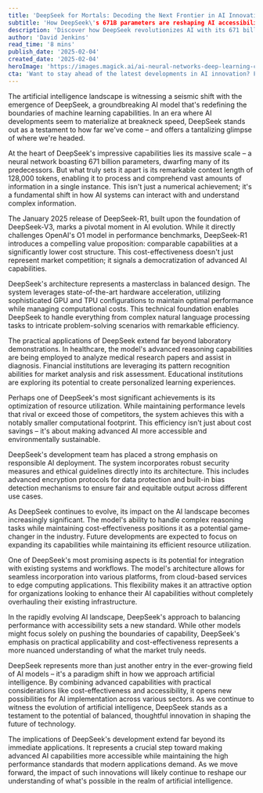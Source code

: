```yaml
---
title: 'DeepSeek for Mortals: Decoding the Next Frontier in AI Innovation'
subtitle: 'How DeepSeek\'s 671B parameters are reshaping AI accessibility'
description: 'Discover how DeepSeek revolutionizes AI with its 671 billion parameters and 128,000 token context length, offering unprecedented capabilities at reduced costs. This model signifies a major shift in AI technology accessibility and application.'
author: 'David Jenkins'
read_time: '8 mins'
publish_date: '2025-02-04'
created_date: '2025-02-04'
heroImage: 'https://images.magick.ai/ai-neural-networks-deep-learning-concept.jpg'
cta: 'Want to stay ahead of the latest developments in AI innovation? Follow us on LinkedIn for exclusive insights into groundbreaking technologies like DeepSeek and join a community of forward-thinking professionals shaping the future of artificial intelligence.'
---
```


The artificial intelligence landscape is witnessing a seismic shift with the emergence of DeepSeek, a groundbreaking AI model that's redefining the boundaries of machine learning capabilities. In an era where AI developments seem to materialize at breakneck speed, DeepSeek stands out as a testament to how far we've come – and offers a tantalizing glimpse of where we're headed.

At the heart of DeepSeek's impressive capabilities lies its massive scale – a neural network boasting 671 billion parameters, dwarfing many of its predecessors. But what truly sets it apart is its remarkable context length of 128,000 tokens, enabling it to process and comprehend vast amounts of information in a single instance. This isn't just a numerical achievement; it's a fundamental shift in how AI systems can interact with and understand complex information.

The January 2025 release of DeepSeek-R1, built upon the foundation of DeepSeek-V3, marks a pivotal moment in AI evolution. While it directly challenges OpenAI's O1 model in performance benchmarks, DeepSeek-R1 introduces a compelling value proposition: comparable capabilities at a significantly lower cost structure. This cost-effectiveness doesn't just represent market competition; it signals a democratization of advanced AI capabilities.

DeepSeek's architecture represents a masterclass in balanced design. The system leverages state-of-the-art hardware acceleration, utilizing sophisticated GPU and TPU configurations to maintain optimal performance while managing computational costs. This technical foundation enables DeepSeek to handle everything from complex natural language processing tasks to intricate problem-solving scenarios with remarkable efficiency.

The practical applications of DeepSeek extend far beyond laboratory demonstrations. In healthcare, the model's advanced reasoning capabilities are being employed to analyze medical research papers and assist in diagnosis. Financial institutions are leveraging its pattern recognition abilities for market analysis and risk assessment. Educational institutions are exploring its potential to create personalized learning experiences.

Perhaps one of DeepSeek's most significant achievements is its optimization of resource utilization. While maintaining performance levels that rival or exceed those of competitors, the system achieves this with a notably smaller computational footprint. This efficiency isn't just about cost savings – it's about making advanced AI more accessible and environmentally sustainable.

DeepSeek's development team has placed a strong emphasis on responsible AI deployment. The system incorporates robust security measures and ethical guidelines directly into its architecture. This includes advanced encryption protocols for data protection and built-in bias detection mechanisms to ensure fair and equitable output across different use cases.

As DeepSeek continues to evolve, its impact on the AI landscape becomes increasingly significant. The model's ability to handle complex reasoning tasks while maintaining cost-effectiveness positions it as a potential game-changer in the industry. Future developments are expected to focus on expanding its capabilities while maintaining its efficient resource utilization.

One of DeepSeek's most promising aspects is its potential for integration with existing systems and workflows. The model's architecture allows for seamless incorporation into various platforms, from cloud-based services to edge computing applications. This flexibility makes it an attractive option for organizations looking to enhance their AI capabilities without completely overhauling their existing infrastructure.

In the rapidly evolving AI landscape, DeepSeek's approach to balancing performance with accessibility sets a new standard. While other models might focus solely on pushing the boundaries of capability, DeepSeek's emphasis on practical applicability and cost-effectiveness represents a more nuanced understanding of what the market truly needs.

DeepSeek represents more than just another entry in the ever-growing field of AI models – it's a paradigm shift in how we approach artificial intelligence. By combining advanced capabilities with practical considerations like cost-effectiveness and accessibility, it opens new possibilities for AI implementation across various sectors. As we continue to witness the evolution of artificial intelligence, DeepSeek stands as a testament to the potential of balanced, thoughtful innovation in shaping the future of technology.

The implications of DeepSeek's development extend far beyond its immediate applications. It represents a crucial step toward making advanced AI capabilities more accessible while maintaining the high performance standards that modern applications demand. As we move forward, the impact of such innovations will likely continue to reshape our understanding of what's possible in the realm of artificial intelligence.